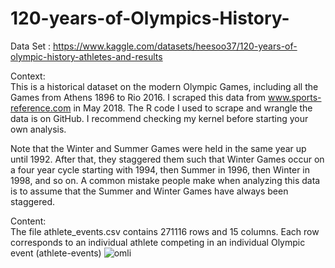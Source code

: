 # 120-years-of-Olympics-History-

Data Set : 
https://www.kaggle.com/datasets/heesoo37/120-years-of-olympic-history-athletes-and-results  

Context:  
This is a historical dataset on the modern Olympic Games, including all the Games from Athens 1896 to Rio 2016. I scraped this data from www.sports-reference.com in May 2018. The R code I used to scrape and wrangle the data is on GitHub. I recommend checking my kernel before starting your own analysis.   

Note that the Winter and Summer Games were held in the same year up until 1992. After that, they staggered them such that Winter Games occur on a four year cycle starting with 1994, then Summer in 1996, then Winter in 1998, and so on. A common mistake people make when analyzing this data is to assume that the Summer and Winter Games have always been staggered.   

Content:   
The file athlete_events.csv contains 271116 rows and 15 columns. Each row corresponds to an individual athlete competing in an individual Olympic event (athlete-events)   ![omli](https://user-images.githubusercontent.com/41330037/167466002-960001a3-a64d-4b73-9e7f-2cb920fb5592.PNG)

